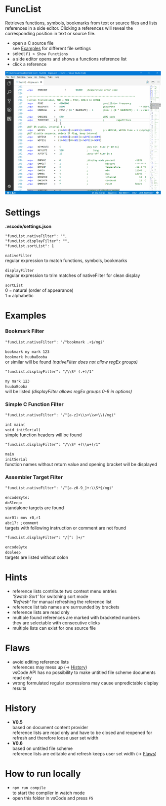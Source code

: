 # FuncList

Retrieves functions, symbols, bookmarks from text or source files and lists references in a side editor. Clicking a references will reveal the corresponding position in text or source file.

- open a C source file  
  see [Examples](#examples) for different file settings
- select `F1 > Show Functions`
- a side editor opens and shows a functions reference list
- click a reference

![funclist in action](images/funcList.gif)

# Settings
__.vscode/settings.json__

    "funcList.nativeFilter": "",
    "funcList.displayFilter": "",
    "funcList.sortList": 1

`nativeFilter`  
regular expression to match functions, symbols, bookmarks

`displayFilter`  
regular expression to trim matches of nativeFilter for clean display

`sortList`  
0 = natural (order of appearance)  
1 = alphabetic 

# Examples

### Bookmark Filter

    "funcList.nativeFilter": "/^bookmark .+$/mgi"

`bookmark my mark 123`  
`bookmark huubaBooba`  
or similar will be found _(nativeFilter does not allow regEx groups)_

    "funcList.displayFilter": "/\\S* (.+)/1"

`my mark 123`  
`huubaBooba`  
will be listed _(displayFilter allows regEx groups 0-9 in options)_

### Simple C Function Filter

    "funcList.nativeFilter": "/^[a-z]+\\s+\\w+\\(/mgi"

`int main(`  
`void initSerial(`  
simple function headers will be found

    "funcList.displayFilter": "/\\S* +(\\w+)/1"

`main`  
`initSerial`  
function names without return value and opening bracket will be displayed

### Assembler Target Filter

    "funcList.nativeFilter": "/^[a-z0-9_]+:\\S*$/mgi"

`encodeByte:`  
`doSleep:`  
standalone targets are found

`mar01: mov r0,r1`  
`abc17: ;comment`  
targets with following instruction or comment are not found

    "funcList.displayFilter": "/[^: ]+/"
    
`encodeByte`  
`doSleep`  
targets are listed without colon

# Hints

- reference lists contribute two context menu entries  
  _'Switch Sort'_ for switching sort mode  
  _'Refresh'_ for manual refreshing the reference list
- reference list tab names are surrounded by brackets
- reference lists are read only
- multiple found references are marked with bracketed numbers  
  they are selectable with consecutive clicks  
- multiple lists can exist for one source file

# Flaws
- avoid editing reference lists  
  references may mess up (-> [History](#history))  
  vsCode API has no possibility to make untitled file scheme documents read only
- wrong formulated regular expressions may cause unpredictable display results

# History

- __V0.5__  
  based on document content provider  
  reference lists are read only and have to be closed and reopened for refresh and therefore loose user set width 
- __V0.6__  
  based on untitled file scheme  
  reference lists are editable and refresh keeps user set width (-> [Flaws](#flaws))

# How to run locally

- `npm run compile`  
to start the compiler in watch mode
- open this folder in vsCode and press `F5`
